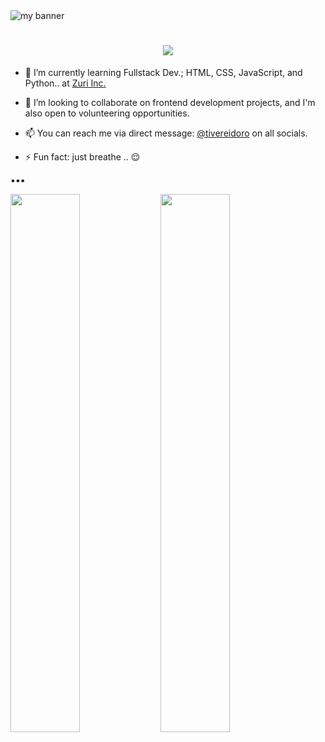 <img src="https://user-images.githubusercontent.com/105525310/177575184-95fc0238-d4f8-4b73-b7ba-9c55fe62c4cd.gif" alt="my banner"/>


<h1 align="center">
  <a href="https://git.io/typing-svg">
    <img src="https://readme-typing-svg.herokuapp.com?size=30&duration=4000&color=FF16CB&center=true&vCenter=true&width=900&lines=Hello+there.!!%F0%9F%91%8B;Welcome+to+my+profile.;I'm+Tivere+IDORO...;I'm+a+frontend+developer%2C+and+tech+enthusiast.">
  </a>
</h1>


- 🌱 I’m currently learning Fullstack Dev.; HTML, CSS, JavaScript, and Python.. at <a href="https://github.com/Zuri-Team">Zuri Inc.</a>
- 👯 I’m looking to collaborate on frontend development projects, and I'm also open to volunteering opportunities. 

- 📫 You can reach me via direct message:  <a href="https://twitter.com/tivereidoro" target="_blank">@tivereidoro</a>  on all socials.


- ⚡ Fun fact: just breathe .. :relieved:

▪︎▪︎▪︎

<img align="left" width="47%" src="https://github-readme-stats.vercel.app/api?username=tivereidoro&show_icons=true&theme=radical&include_all_commits=true" />

<img align="left" width="47%" src="https://github-readme-stats.vercel.app/api/top-langs/?username=tivereidoro&layout=compact&theme=radical"/>
